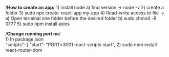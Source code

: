 /**How to create an app**/
    1) install node
          a) find version -> node -v
    2) create a folder
    3) sudo npx create-react-app my-app
    4) Read-write access to file -> 
          a) Open terminal one folder before the desired folder
          b) sudo chmod -R 0777 <folder name>
    5) sudo npm install axios      
          
          
/**Change running port no**/      
    1) In package.json    
       "scripts": {
         "start": "PORT=3001 react-scripts start",
    2) sudo npm install react-router-dom     
